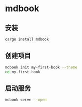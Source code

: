# mdbook

## 安装

```bash
cargo install mdbook
```

## 创建项目

```bash
mdbook init my-first-book --theme
cd my-first-book
```

## 启动服务

```bash
mdbook serve --open
```
